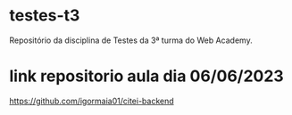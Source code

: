 # testes-t3
Repositório da disciplina de Testes da 3ª turma do Web Academy.
# link repositorio aula dia 06/06/2023
https://github.com/igormaia01/citei-backend
